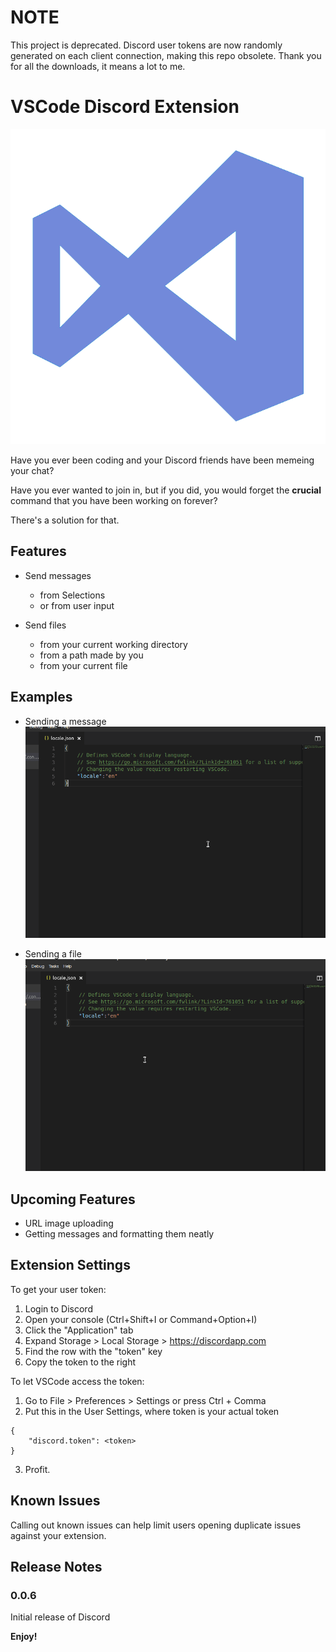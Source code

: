 # NOTE

This project is deprecated. Discord user tokens are now randomly generated on each client connection, making this repo obsolete. Thank you for all the downloads, it means a lot to me.


# VSCode Discord Extension

![VSCode: Discord Style](VisualStudioCode.png)

Have you ever been coding and your Discord friends have been memeing your chat?

Have you ever wanted to join in, but if you did, you would forget the **crucial** command that you have been working on forever?

There's a solution for that.

## Features

* Send messages
    * from Selections
    * or from user input

* Send files
    * from your current working directory
    * from a path made by you
    * from your current file


## Examples

* Sending a message
![Message Sending in VSCode](message.gif)

* Sending a file
![File Sending in VSCode](file.gif)


## Upcoming Features

* URL image uploading
* Getting messages and formatting them neatly

## Extension Settings

To get your user token:

1. Login to Discord
2. Open your console (Ctrl+Shift+I or Command+Option+I)
3. Click the "Application" tab
4. Expand Storage > Local Storage > https://discordapp.com
5. Find the row with the "token" key
6. Copy the token to the right

To let VSCode access the token:

1. Go to File > Preferences > Settings or press Ctrl + Comma
2. Put this in the User Settings, where token is your actual token

```
{
    "discord.token": <token>
}
```
3. Profit.
## Known Issues

Calling out known issues can help limit users opening duplicate issues against your extension.

## Release Notes

### 0.0.6

Initial release of Discord


**Enjoy!**
